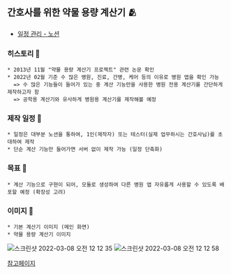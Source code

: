 ## 간호사를 위한 약물 용량 계산기 🫂 
- [일정 관리 - 노션](https://perpetual-conifer-3d6.notion.site/8a5fd17400d144839e620dd85120fa98?v=3e994e8ae9d54d4c9faec82c5d981c2f)

### 히스토리 📖
```
* 2013년 11월 "약물 용량 계산기 프로젝트" 관련 논문 확인
* 2022년 02월 기준 수 많은 병원, 진료, 간병, 케어 등의 이유로 병원 앱을 확인 가능
  => 수 많은 기능들이 들어가 있는 중 계산 기능만을 사용한 병원 전용 계산기를 간단하게 제작하고자 함
  => 공학용 계산기와 유사하게 병원용 계산기를 제작해볼 예정
```

### 제작 일정 📆
```
* 일정은 대부분 노션을 통하여, 1인(제작자) 또는 테스터(실제 업무하시는 간호사님)를 초대하여 제작
* 단순 계산 기능만 들어가면 서버 없이 제작 가능 (일정 단축화)
```

### 목표 🥇
```
* 계산 기능으로 구현이 되어, 모듈로 생성하여 다른 병원 앱 자유롭게 사용할 수 있도록 배포할 예정 (확장성 고려)
```

### 이미지 🗾
```
* 기본 계산기 이미지 (메인 화면)
* 약물 용량 계산기 이미지
```
![스크린샷 2022-03-08 오전 12 12 35](https://user-images.githubusercontent.com/43161245/157063054-30e11e07-7ffb-4cf6-a831-a182634a9802.png)
![스크린샷 2022-03-08 오전 12 12 58](https://user-images.githubusercontent.com/43161245/157063058-96922175-81d7-4c41-a036-b386ccb65d8e.png)



[참고페이지](http://www.medcalc.com/ivrate.html)
